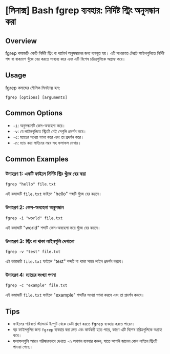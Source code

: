 # [লিনাক্স] Bash fgrep ব্যবহার: নির্দিষ্ট স্ট্রিং অনুসন্ধান করা

## Overview
fgrep কমান্ডটি একটি নির্দিষ্ট স্ট্রিং বা প্যাটার্ন অনুসন্ধানের জন্য ব্যবহৃত হয়। এটি সাধারণত টেক্সট ফাইলগুলিতে নির্দিষ্ট শব্দ বা বাক্যাংশ খুঁজে বের করতে সাহায্য করে এবং এটি বিশেষ চরিত্রগুলিকে অগ্রাহ্য করে।

## Usage
fgrep কমান্ডের মৌলিক সিনট্যাক্স হল:

```
fgrep [options] [arguments]
```

## Common Options
- `-i`: অনুসন্ধানটি কেস-অবহেলা করে।
- `-v`: যে লাইনগুলিতে স্ট্রিংটি নেই সেগুলি প্রদর্শন করে।
- `-c`: ম্যাচের সংখ্যা গণনা করে এবং তা প্রদর্শন করে।
- `-n`: ম্যাচ করা লাইনের নম্বর সহ ফলাফল দেখায়।

## Common Examples
### উদাহরণ 1: একটি ফাইলে নির্দিষ্ট স্ট্রিং খুঁজে বের করা
```
fgrep "hello" file.txt
```
এই কমান্ডটি `file.txt` ফাইলে "hello" শব্দটি খুঁজে বের করবে।

### উদাহরণ 2: কেস-অবহেলা অনুসন্ধান
```
fgrep -i "world" file.txt
```
এই কমান্ডটি "world" শব্দটি কেস-অবহেলা করে খুঁজে বের করবে।

### উদাহরণ 3: স্ট্রিং না থাকা লাইনগুলি দেখানো
```
fgrep -v "test" file.txt
```
এই কমান্ডটি `file.txt` ফাইলে "test" শব্দটি না থাকা সমস্ত লাইন প্রদর্শন করবে।

### উদাহরণ 4: ম্যাচের সংখ্যা গণনা
```
fgrep -c "example" file.txt
```
এই কমান্ডটি `file.txt` ফাইলে "example" শব্দটির সংখ্যা গণনা করবে এবং তা প্রদর্শন করবে।

## Tips
- ফাইলের পরিবর্তে স্ট্যান্ডার্ড ইনপুট থেকে ডেটা গ্রহণ করতে `fgrep` ব্যবহার করতে পারেন।
- বড় ফাইলগুলির জন্য `fgrep` ব্যবহার করা দ্রুত এবং কার্যকরী হতে পারে, কারণ এটি বিশেষ চরিত্রগুলিকে অগ্রাহ্য করে।
- ফলাফলগুলি আরও পরিষ্কারভাবে দেখতে `-n` অপশন ব্যবহার করুন, যাতে আপনি জানেন কোন লাইনে স্ট্রিংটি পাওয়া গেছে।